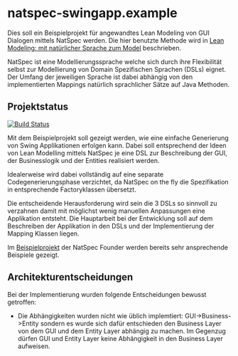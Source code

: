 natspec-swingapp.example
===================

Dies soll ein Beispielprojekt für angewandtes Lean Modeling von GUI Dialogen mittels NatSpec werden. 
Die hier benutzte Methode wird in
[Lean Modeling: mit natürlicher Sprache zum Model](http://www.bibsonomy.org/bibtex/220fe16bb76f4ef5d8c911c0c7a246a05/funthomas424242)
beschrieben.

NatSpec ist eine Modellierungssprache welche sich durch ihre Flexibilität selbst zur Modellierung 
von Domain Spezifischen Sprachen (DSLs) eignet. Der Umfang der jeweiligen Sprache ist dabei abhängig
von den implementierten Mappings natürlich sprachlicher Sätze auf Java Methoden. 


Projektstatus
-------------
[![Build Status](https://travis-ci.org/FunThomas424242/natspec-swingapp.example.png?branch=master)](https://travis-ci.org/FunThomas424242/natspec-swingapp.example)

Mit dem Beispielprojekt soll gezeigt werden, wie eine einfache Generierung von Swing Applikationen
erfolgen kann. Dabei soll entsprechend der Ideen von Lean Modelling mittels NatSpec je eine DSL
zur Beschreibung der GUI, der Businesslogik und der Entities realisiert werden. 

Idealerweise wird dabei vollständig auf eine separate Codegenerierungsphase verzichtet, da NatSpec 
on the fly die Spezifikation in entsprechende Factoryklassen übersetzt. 

Die entscheidende Herausforderung wird sein die 3 DSLs so sinnvoll zu verzahnen damit mit möglichst wenig 
manuellen Anpassungen eine Applikation entsteht. Die Hauptarbeit bei der Entwicklung soll auf dem 
Beschreiben der Applikation in den DSLs und der Implementierung der Mapping Klassen liegen.

Im [Beispielprojekt](https://github.com/DevBoost/JavaMagazin_Lean_Modeling_Example) der NatSpec 
Founder werden bereits sehr ansprechende Beispiele gezeigt. 

Architekturentscheidungen
-------------------------

Bei der Implementierung wurden folgende Entscheidungen bewusst getroffen:
* Die Abhängigkeiten wurden nicht wie üblich implemtiert: GUI->Business->Entity sondern es wurde sich dafür entschieden den Business Layer von
dem GUI und dem Entity Layer abhängig zu machen. Im Gegenzug dürfen GUI und Entity Layer keine Abhängigkeit in den Business Layer aufweisen.


